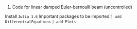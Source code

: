 1) Code for linear damped Euler-bernoulli beam (uncontrolled)

Install `Julia 1.6`
Important packages to be imported
`] add DifferentialEquations`
`] add Plots`
